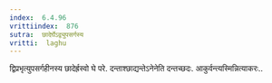 ```yaml
---
index:  6.4.96
vrittiindex:  876
sutra:  छादेर्घेऽद्व्युपसर्गस्य
vritti:  laghu 
---
```


द्विप्रभृत्युपसर्गहीनस्य छादेर्ह्रस्वो घे परे. दन्ताश्छाद्यन्तेऽनेनेति दन्तच्छदः. आकुर्वन्त्यस्मिन्नित्याकरः..

